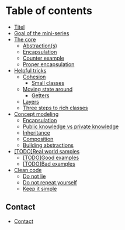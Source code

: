 # Table of contents

* [Titel](README.md)
* [Goal of the mini-series](goal.md)
* [The core](the-core/README.md)
  * [Abstraction\(s\)](the-core/abstraction.md)
  * [Encapsulation](the-core/encapsulation.md)
  * [Counter example](the-core/counter-example.md)
  * [Proper encapsulation](the-core/proper-encapsulation.md)
* [Helpful tricks](helpful-tricks/README.md)
  * [Cohesion](helpful-tricks/cohesion/README.md)
    * [Small classes](helpful-tricks/cohesion/small-classes.md)
  * [Moving state around](helpful-tricks/moving-state-around/README.md)
    * [Getters](helpful-tricks/moving-state-around/getters.md)
  * [Layers](helpful-tricks/layers.md)
  * [Three steps to rich classes](helpful-tricks/three-steps-to-rich-classes.md)
* [Concept modeling](concept-modeling/README.md)
  * [Encapsulation](concept-modeling/encapsulation.md)
  * [Public knowledge vs private knowledge](concept-modeling/public-knowledge-vs-private-knowledge.md)
  * [Inheritance](concept-modeling/inheritance.md)
  * [Composition](concept-modeling/composition.md)
  * [Building abstractions](concept-modeling/building-abstractions.md)
* [\[TODO\]Real world samples](real-world-samples/README.md)
  * [\[TODO\]Good examples](real-world-samples/good-examples.md)
  * [\[TODO\]Bad examples](real-world-samples/bad-examples.md)
* [Clean code](clean-code/README.md)
  * [Do not lie](clean-code/do-not-lie.md)
  * [Do not repeat yourself](clean-code/do-not-repeat-yourself.md)
  * [Keep it simple](clean-code/keep-it-simple.md)

## Contact

* [Contact](contact/contact.md)


